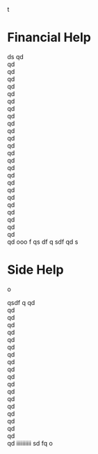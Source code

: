 t

# Financial Help

ds
qd  
qd  
qd  
qd  
qd  
qd  
qd  
qd  
qd  
qd  
qd  
qd  
qd  
qd  
qd  
qd  
qd  
qd  
qd  
qd  
qd  
qd  
qd  
qd  
qd  
qd  ooo
f
qs
df
q
sdf
qd
s
# Side Help
o

qsdf
q
qd  
qd  
qd  
qd  
qd  
qd  
qd  
qd  
qd  
qd  
qd  
qd  
qd  
qd  
qd  
qd  
qd  
qd  
qd  
qd  iiiiiiiiii
sd
fq
o